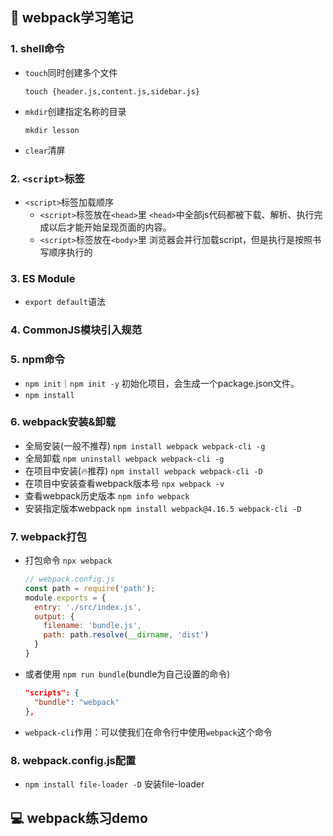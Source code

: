 ## 📒 webpack学习笔记
### 1. shell命令
- `touch`同时创建多个文件
  ```shell
  touch {header.js,content.js,sidebar.js}
	```
- `mkdir`创建指定名称的目录
  ```shell
  mkdir lesson
	```
- `clear`清屏
### 2. `<script>`标签
- `<script>`标签加载顺序
  - `<script>`标签放在`<head>`里
    `<head>`中全部js代码都被下载、解析、执行完成以后才能开始呈现页面的内容。
  - `<script>`标签放在`<body>`里
    浏览器会并行加载script，但是执行是按照书写顺序执行的
### 3. ES Module
- `export default`语法
### 4. CommonJS模块引入规范
### 5. npm命令
- `npm init`｜`npm init -y`
  初始化项目，会生成一个package.json文件。
- `npm install`
### 6. webpack安装&卸载
- 全局安装(一般不推荐)
  `npm install webpack webpack-cli -g`
- 全局卸载
  `npm uninstall webpack webpack-cli -g`
- 在项目中安装(🔥推荐)
  `npm install webpack webpack-cli -D`
- 在项目中安装查看webpack版本号
  `npx webpack -v`
- 查看webpack历史版本
  `npm info webpack`
- 安装指定版本webpack
  `npm install webpack@4.16.5 webpack-cli -D`
### 7. webpack打包
- 打包命令 `npx webpack`
  ```javascript
  // webpack.config.js
  const path = require('path');
  module.exports = {
    entry: './src/index.js',
    output: {
      filename: 'bundle.js',
      path: path.resolve(__dirname, 'dist')
    }
  }
  ```
- 或者使用 `npm run bundle`(bundle为自己设置的命令)
  ```json
  "scripts": {
    "bundle": "webpack"
  },
  ```
- `webpack-cli`作用：可以使我们在命令行中使用`webpack`这个命令
### 8. webpack.config.js配置
- `npm install file-loader -D` 安装file-loader
## 💻 webpack练习demo

